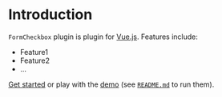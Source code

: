 # Introduction

`FormCheckbox` plugin is plugin for [Vue.js](http://vuejs.org).
Features include:

- Feature1
- Feature2
- ...

[Get started](./started/) or play with the [demo](https://github.com//form-checkbox/tree/dev/demo) (see [`README.md`](https://github.com//form-checkbox/) to run them).
